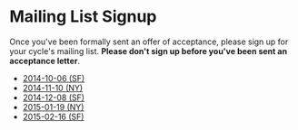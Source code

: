 # Mailing List Signup

Once you've been formally sent an offer of acceptance, please sign up
for your cycle's mailing list. **Please don't sign up before you've
been sent an acceptance letter**.

* [2014-10-06 (SF)][2014-10-06-sf]
* [2014-11-10 (NY)][2014-11-10-ny]
* [2014-12-08 (SF)][2014-12-08-sf]
* [2015-01-19 (NY)][2015-01-19-ny]
* [2015-02-16 (SF)][sf-2015-02-16]

[2014-10-06-sf]: https://groups.google.com/forum/?hl=en#!forum/aa-2014-10-06-sf
[2014-11-10-ny]: https://groups.google.com/forum/?hl=en#!forum/aa-2014-11-10-ny
[2014-12-08-sf]: https://groups.google.com/forum/?hl=en#!forum/aa-2014-12-08-sf
[sf-2015-02-16]: https://groups.google.com/forum/?hl=en#!forum/aa-sf-2015-02-16
[2015-01-19-ny]: https://groups.google.com/forum/?hl=en#!forum/aa-2015-01-19-ny
